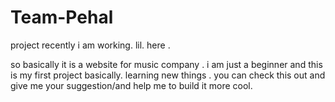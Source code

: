 # Team-Pehal
project recently i am working. lil. here . 

so basically it is a website for music company . i am just a beginner and this is my first project basically. 
learning new things . 
you can check this out and give me your suggestion/and help me to build it more cool.
